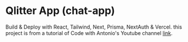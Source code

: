 # Qlitter App (chat-app)

Build & Deploy with React, Tailwind, Next, Prisma, NextAuth & Vercel.
this project is from a tutorial of Code with Antonio's Youtube channel [link](https://www.youtube.com/watch?v=ytkG7RT6SvU).

<!-- 🚀watch it on [Live](#) -->
